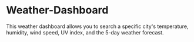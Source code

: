 # Weather-Dashboard
This weather dashboard allows you to search a specific city's temperature, humidity, wind speed, UV index, and the 5-day weather forecast.
